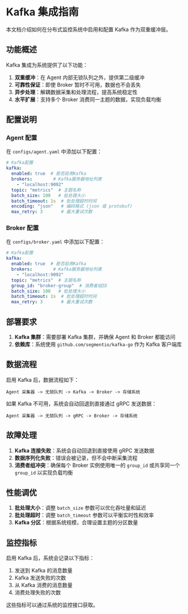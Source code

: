 # Kafka 集成指南

本文档介绍如何在分布式监控系统中启用和配置 Kafka 作为双重缓冲层。

## 功能概述

Kafka 集成为系统提供了以下功能：

1. **双重缓冲**：在 Agent 内部无锁队列之外，提供第二级缓冲
2. **可靠性保证**：即使 Broker 暂时不可用，数据也不会丢失
3. **异步处理**：解耦数据采集和处理流程，提高系统稳定性
4. **水平扩展**：支持多个 Broker 消费同一主题的数据，实现负载均衡

## 配置说明

### Agent 配置

在 `configs/agent.yaml` 中添加以下配置：

```yaml
# Kafka配置
kafka:
  enabled: true  # 是否启用Kafka
  brokers:        # Kafka服务器地址列表
    - "localhost:9092"
  topic: "metrics"  # 主题名称
  batch_size: 100   # 批处理大小
  batch_timeout: 1s  # 批处理超时时间
  encoding: "json"   # 编码格式 (json 或 protobuf)
  max_retry: 3       # 最大重试次数
```

### Broker 配置

在 `configs/broker.yaml` 中添加以下配置：

```yaml
# Kafka配置
kafka:
  enabled: true  # 是否启用Kafka
  brokers:        # Kafka服务器地址列表
    - "localhost:9092"
  topic: "metrics"  # 主题名称
  group_id: "broker-group"  # 消费者组ID
  batch_size: 100   # 批处理大小
  batch_timeout: 1s  # 批处理超时时间
  max_retry: 3       # 最大重试次数
```

## 部署要求

1. **Kafka 集群**：需要部署 Kafka 集群，并确保 Agent 和 Broker 都能访问
2. **依赖库**：系统使用 `github.com/segmentio/kafka-go` 作为 Kafka 客户端库

## 数据流程

启用 Kafka 后，数据流程如下：

```
Agent 采集器 -> 无锁队列 -> Kafka -> Broker -> 存储系统
```

如果 Kafka 不可用，系统会自动回退到直接通过 gRPC 发送数据：

```
Agent 采集器 -> 无锁队列 -> gRPC -> Broker -> 存储系统
```

## 故障处理

1. **Kafka 连接失败**：系统会自动回退到直接使用 gRPC 发送数据
2. **数据序列化失败**：错误会被记录，但不会中断采集流程
3. **消费者组冲突**：确保每个 Broker 实例使用唯一的 `group_id` 或共享同一个 `group_id` 以实现负载均衡

## 性能调优

1. **批处理大小**：调整 `batch_size` 参数可以优化吞吐量和延迟
2. **批处理超时**：调整 `batch_timeout` 参数可以平衡实时性和效率
3. **Kafka 分区**：根据系统规模，合理设置主题的分区数量

## 监控指标

启用 Kafka 后，系统会记录以下指标：

1. 发送到 Kafka 的消息数量
2. Kafka 发送失败的次数
3. 从 Kafka 消费的消息数量
4. 消费处理失败的次数

这些指标可以通过系统的监控接口获取。
